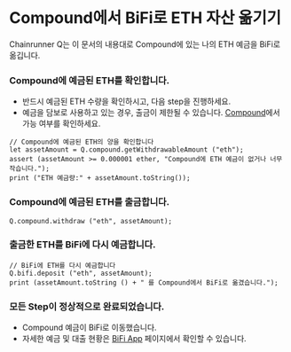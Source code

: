 ```meta-Currency
```

# Compound에서 BiFi로 ETH 자산 옮기기

Chainrunner Q는 이 문서의 내용대로 Compound에 있는 나의 ETH 예금을 BiFi로 옮깁니다.

### Compound에 예금된 ETH를 확인합니다.

- 반드시 예금된 ETH 수량을 확인하시고, 다음 step을 진행하세요.
- 예금을 담보로 사용하고 있는 경우, 출금이 제한될 수 있습니다. [Compound](https://app.compound.finance/)에서 가능 여부를 확인하세요.

```output-Dynamic
// Compound에 예금된 ETH의 양을 확인합니다
let assetAmount = Q.compound.getWithdrawableAmount ("eth");
assert (assetAmount >= 0.000001 ether, "Compound에 ETH 예금이 없거나 너무 작습니다.");
print ("ETH 예금량:" + assetAmount.toString());
```

### Compound에 예금된 ETH를 출금합니다.

```taster
Q.compound.withdraw ("eth", assetAmount);
```

### 출금한 ETH를 BiFi에 다시 예금합니다.

```taster
// BiFi에 ETH를 다시 예금합니다
Q.bifi.deposit ("eth", assetAmount);
print (assetAmount.toString () + " 를 Compound에서 BiFi로 옮겼습니다.");
```

### 모든 Step이 정상적으로 완료되었습니다.

- Compound 예금이 BiFi로 이동했습니다.
- 자세한 예금 및 대출 현황은 [BiFi App](https://app.bifi.finance/) 페이지에서 확인할 수 있습니다.
